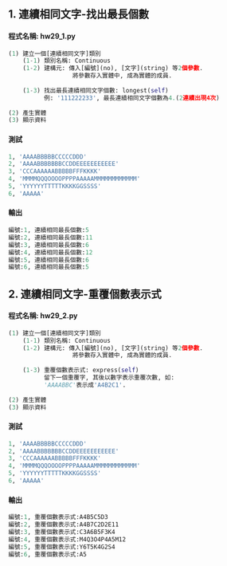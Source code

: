 ## 1. 連續相同文字-找出最長個數

#### 程式名稱: hw29_1.py
``` python
(1) 建立一個[連續相同文字]類別
    (1-1) 類別名稱: Continuous
    (1-2) 建構元: 傳入[編號](no), [文字](string) 等2個參數.
                  將參數存入實體中, 成為實體的成員.
                  
    (1-3) 找出最長連續相同文字個數: longest(self)
          例: '111222233', 最長連續相同文字個數為4.(2連續出現4次)
         
(2) 產生實體
(3) 顯示資料
```

#### 測試
``` python
1, 'AAAABBBBBCCCCCDDD'
2, 'AAAABBBBBBBCCDDEEEEEEEEEEE'
3, 'CCCAAAAAABBBBBFFFKKKK'
4, 'MMMMQQQOOOOPPPPAAAAAMMMMMMMMMMMM'
5, 'YYYYYYTTTTTKKKKGGSSSS'
6, 'AAAAA'
```

#### 輸出
``` python
編號:1, 連續相同最長個數:5
編號:2, 連續相同最長個數:11
編號:3, 連續相同最長個數:6
編號:4, 連續相同最長個數:12
編號:5, 連續相同最長個數:6
編號:6, 連續相同最長個數:5
```



## 2. 連續相同文字-重覆個數表示式

#### 程式名稱: hw29_2.py
``` python
(1) 建立一個[連續相同文字]類別
    (1-1) 類別名稱: Continuous
    (1-2) 建構元: 傳入[編號](no), [文字](string) 等2個參數.
                  將參數存入實體中, 成為實體的成員.
                  
    (1-3) 重覆個數表示式: express(self)
          留下一個重覆字, 其後以數字表示重覆次數, 如:
          'AAAABBC'表示成'A4B2C1'.
         
(2) 產生實體
(3) 顯示資料
```

#### 測試
``` python
1, 'AAAABBBBBCCCCCDDD'
2, 'AAAABBBBBBBCCDDEEEEEEEEEEE'
3, 'CCCAAAAAABBBBBFFFKKKK'
4, 'MMMMQQQOOOOPPPPAAAAAMMMMMMMMMMMM'
5, 'YYYYYYTTTTTKKKKGGSSSS'
6, 'AAAAA'
```

#### 輸出
``` python
編號:1, 重覆個數表示式:A4B5C5D3
編號:2, 重覆個數表示式:A4B7C2D2E11
編號:3, 重覆個數表示式:C3A6B5F3K4
編號:4, 重覆個數表示式:M4Q3O4P4A5M12
編號:5, 重覆個數表示式:Y6T5K4G2S4
編號:6, 重覆個數表示式:A5
```
